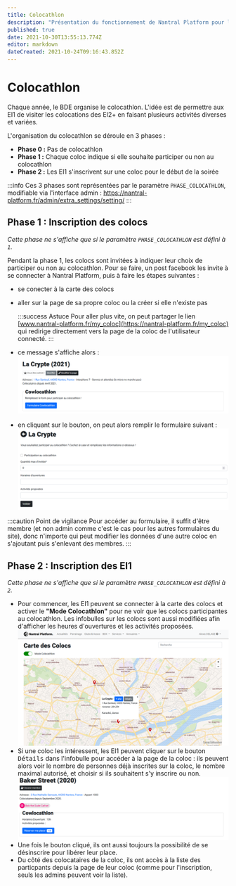 ```yaml
---
title: Colocathlon
description: "Présentation du fonctionnement de Nantral Platform pour le colocathlon"
published: true
date: 2021-10-30T13:55:13.774Z
editor: markdown
dateCreated: 2021-10-24T09:16:43.852Z
---
```


# Colocathlon

Chaque année, le BDE organise le colocathlon. L'idée est de permettre aux EI1 de visiter les colocations des EI2+ en faisant plusieurs activités diverses et variées.

L'organisation du colocathlon se déroule en 3 phases :

- **Phase 0 :** Pas de colocathlon
- **Phase 1 :** Chaque coloc indique si elle souhaite participer ou non au colocathlon
- **Phase 2 :** Les EI1 s'inscrivent sur une coloc pour le début de la soirée

:::info
Ces 3 phases sont représentées par le paramètre `PHASE_COLOCATHLON`, modifiable via l'interface admin : https://nantral-platform.fr/admin/extra_settings/setting/
:::

## Phase 1 : Inscription des colocs

_Cette phase ne s'affiche que si le paramètre `PHASE_COLOCATHLON` est défini à `1`._

Pendant la phase 1, les colocs sont invitées à indiquer leur choix de participer ou non au colocathlon. Pour se faire, un post facebook les invite à se connecter à Nantral Platform, puis à faire les étapes suivantes :

- se conecter à la carte des colocs
- aller sur la page de sa propre coloc ou la créer si elle n'existe pas

  :::success Astuce
  Pour aller plus vite, on peut partager le lien [www.nantral-platform.fr/my_coloc](https://nantral-platform.fr/my_coloc) qui redirige directement vers la page de la coloc de l'utilisateur connecté.
  :::

- ce message s'affiche alors :
  ![colocathlon_1_details.png](/colocathlon_1_details.png)

- en cliquant sur le bouton, on peut alors remplir le formulaire suivant :
  ![colcoathlon_1_form.png](/colcoathlon_1_form.png)

:::caution Point de vigilance
Pour accéder au formulaire, il suffit d'être membre (et non admin comme c'est le cas pour les autres formulaires du site), donc n'importe qui peut modifier les données d'une autre coloc en s'ajoutant puis s'enlevant des membres.
:::

## Phase 2 : Inscription des EI1

_Cette phase ne s'affiche que si le paramètre `PHASE_COLOCATHLON` est défini à `2`._

- Pour commencer, les EI1 peuvent se connecter à la carte des colocs et activer le **"Mode Colocathlon"** pour ne voir que les colocs participantes au colocathlon. Les infobulles sur les colocs sont aussi modifiées afin d'afficher les heures d'ouvertures et les activités proposées. ![colocathlon_2_carte.png](/colocathlon_2_carte.png)
- Si une coloc les intéressent, les EI1 peuvent cliquer sur le bouton <kbd>Détails</kbd> dans l'infobulle pour accéder à la page de la coloc : ils peuvent alors voir le nombre de personnes déjà inscrites sur la coloc, le nombre maximal autorisé, et choisir si ils souhaitent s'y inscrire ou non.
  ![colcoathlon_2_details_ei1.png](/colcoathlon_2_details_ei1.png)
- Une fois le bouton cliqué, ils ont aussi toujours la possibilité de se désinscrire pour libérer leur place.
- Du côté des colocataires de la coloc, ils ont accès à la liste des particpants depuis la page de leur coloc (comme pour l'inscription, seuls les admins peuvent voir la liste).
